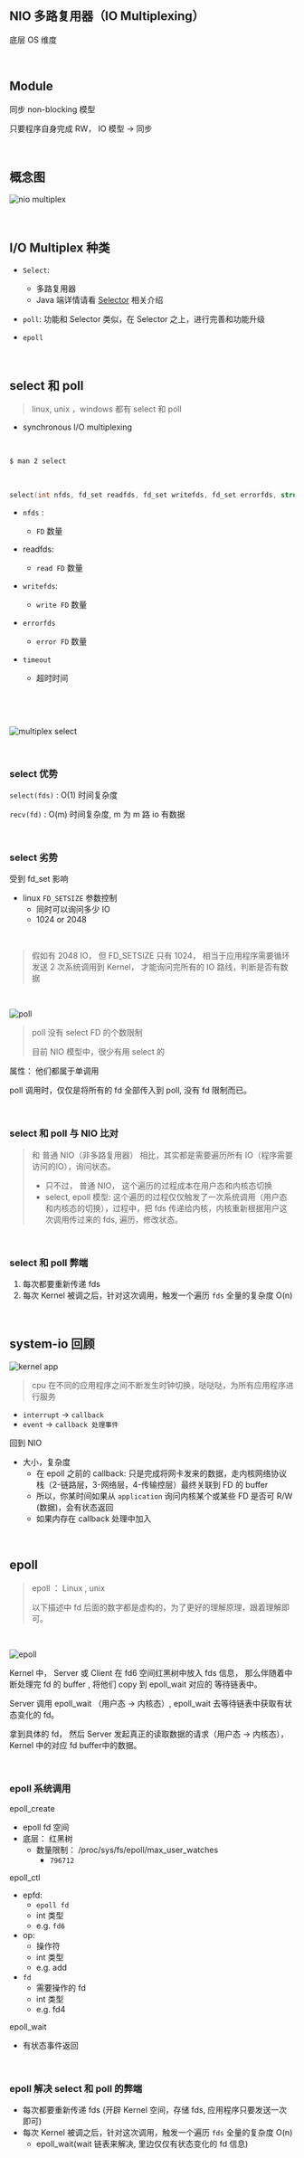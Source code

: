 ## NIO 多路复用器（IO Multiplexing）

底层 OS 维度

&nbsp;

## Module

同步 non-blocking 模型

只要程序自身完成 RW， IO 模型 -> 同步

&nbsp;

## 概念图

![nio multiplex](images/io-nio-multiplex.jpg)

&nbsp;

## I/O Multiplex 种类

- `Select`: 
  - 多路复用器
  - Java 端详情请看 [Selector](nio-channel-selectable-channel.md#Selector) 相关介绍
- `poll`: 功能和 Selector 类似，在 Selector 之上，进行完善和功能升级

- `epoll`

&nbsp;

## select 和 poll

> linux, unix ，windows 都有 select 和 poll

- synchronous I/O multiplexing

&nbsp;

```bash
$ man 2 select
```

&nbsp;

```c
select(int nfds, fd_set readfds, fd_set writefds, fd_set errorfds, struct timeval timeout);
```

- `nfds` : 
  - `FD` 数量
- readfds: 
  - `read FD`  数量

- `writefds`:
  - `write FD`  数量
- `errorfds`
  - `error FD` 数量
- `timeout`
  - 超时时间

&nbsp;

&nbsp;

![multiplex select](images/io-multiplex-select.jpg)

&nbsp;

### select 优势

`select(fds)` : O(1) 时间复杂度

`recv(fd)` : O(m) 时间复杂度, m 为 m 路 io 有数据

&nbsp;

### select 劣势

受到 fd_set 影响

- linux `FD_SETSIZE` 参数控制
  - 同时可以询问多少 IO
  - 1024 or 2048

&nbsp;

> 假如有 2048 IO， 但 FD_SETSIZE 只有 1024， 相当于应用程序需要循环发送 2 次系统调用到 Kernel， 才能询问完所有的 IO 路线，判断是否有数据

&nbsp;

![poll](images/io-multiplex-poll.jpg)

> poll 没有 select FD 的个数限制
>
> 目前 NIO 模型中，很少有用 select 的

属性： 他们都属于单调用

poll 调用时，仅仅是将所有的 fd 全部传入到 poll, 没有 fd 限制而已。

&nbsp;

### select 和 poll 与 NIO 比对

> 和 普通 NIO（非多路复用器） 相比，其实都是需要遍历所有 IO（程序需要访问的IO），询问状态。
>
> - 只不过， 普通 NIO， 这个遍历的过程成本在用户态和内核态切换
> - select, epoll 模型: 这个遍历的过程仅仅触发了一次系统调用（用户态和内核态的切换），过程中，把 fds 传递给内核，内核重新根据用户这次调用传过来的 fds, 遍历，修改状态。

&nbsp;

### select 和  poll 弊端

1. 每次都要重新传递 fds
2. 每次 Kernel 被调之后，针对这次调用，触发一个遍历 `fds` 全量的复杂度 O(n)

&nbsp;

## system-io 回顾

![kernel app](/Users/alton/Documents/profile/notebook/Java/play-java/io/docs/images/io-system-io.jpg)

> cpu 在不同的应用程序之间不断发生时钟切换，哒哒哒，为所有应用程序进行服务

- `interrupt` -> `callback`
- `event` -> `callback 处理事件`

回到 NIO 

- 大小，复杂度
  - 在 epoll 之前的 callback: 只是完成将网卡发来的数据，走内核网络协议栈（2-链路层，3-网络层，4-传输控层）最终关联到 FD 的 buffer
  - 所以，你某时间如果从 `application` 询问内核某个或某些 FD 是否可 R/W (数据)，会有状态返回
  - 如果内存在 callback 处理中加入

&nbsp;

## epoll

> epoll ： Linux , unix
>
> 以下描述中 fd 后面的数字都是虚构的，为了更好的理解原理，跟着理解即可。

&nbsp;

![epoll](images/io-multiplux-epoll.jpg)

Kernel 中， Server 或  Client 在 fd6 空间红黑树中放入 fds 信息， 那么伴随着中断处理完 fd 的 buffer , 将他们 copy 到 epoll_wait 对应的 等待链表中。

Server  调用 epoll_wait （用户态 -> 内核态）, epoll_wait 去等待链表中获取有状态变化的 fd。

拿到具体的 fd， 然后 Server 发起真正的读取数据的请求（用户态 -> 内核态）， Kernel 中的对应 fd buffer中的数据。

&nbsp;

### epoll 系统调用

epoll_create

- epoll fd 空间
- 底层： 红黑树
  - 数量限制： /proc/sys/fs/epoll/max_user_watches
    - `796712`

epoll_ctl

- epfd:
  - `epoll fd`
  - int 类型
  - e.g.  `fd6`
- op: 
  - 操作符
  - int 类型
  - e.g. add
- `fd`
  - 需要操作的 fd
  - int 类型
  - e.g. fd4

epoll_wait

- 有状态事件返回

&nbsp;

### epoll 解决 select 和 poll 的弊端

- 每次都要重新传递 fds (开辟 Kernel 空间，存储 fds, 应用程序只要发送一次即可)
- 每次 Kernel 被调之后，针对这次调用，触发一个遍历 `fds` 全量的复杂度 O(n)
  - epoll_wait(wait 链表来解决, 里边仅仅有状态变化的 fd 信息)

&nbsp;

